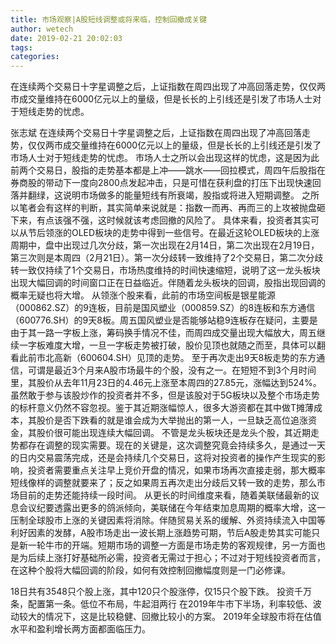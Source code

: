 ```yaml
---
title: 市场观察|A股短线调整或将来临，控制回撤成关键
author: wetech
date: 2019-02-21 20:02:03
tags: 
categories: 
---
```

在连续两个交易日十字星调整之后，上证指数在周四出现了冲高回落走势，仅仅两市成交量维持在6000亿元以上的量级，但是长长的上引线还是引发了市场人士对于短线走势的忧虑。
<!-- more -->
张志斌
在连续两个交易日十字星调整之后，上证指数在周四出现了冲高回落走势，仅仅两市成交量维持在6000亿元以上的量级，但是长长的上引线还是引发了市场人士对于短线走势的忧虑。
市场人士之所以会出现这样的忧虑，这是因为此前两个交易日，股指的走势基本都是上冲——跳水——回拉模式，周四午后股指在券商股的带动下一度向2800点发起冲击，只是可惜在获利盘的打压下出现快速回落并翻绿，这说明市场做多的能量短线有所衰竭，股指或将进入短期调整。
之所以笔者会有这样的判断，其实简单来说就是：指数一而再、再而三的上攻被抛盘砸下来，有点该强不强，这时候就该考虑回撤的风险了。
具体来看，投资者其实可以从节后领涨的OLED板块的走势中得到一些信号。在最近这轮OLED板块的上涨周期中，盘中出现过几次分歧，第一次出现在2月14日，第二次出现在2月19日，第三次则是本周四（2月21日）。第一次分歧转一致维持了2个交易日，第二次分歧转一致仅持续了1个交易日，市场热度维持的时间快速缩短，说明了这一龙头板块出现大幅回调的时间窗口正在日益临近。伴随着龙头板块的回调，股指出现回调的概率无疑也将大增。
从领涨个股来看，此前的市场空间板是银星能源（000862.SZ）的9连板，目前是国风塑业（000859.SZ）的8连板和东方通信（600776.SH）的9天8板。周五国风塑业是否能够站稳9连板存在疑问，主要是由于其一路一字板上涨，筹码换手情况不佳，而周四成交量出现大幅放大，周五继续一字板难度大增，一旦一字板走势被打破，股价见顶也就随之而至，具体可以翻看此前市北高新（600604.SH）见顶的走势。
至于再次走出9天8板走势的东方通信，可谓是最近3个月来A股市场最牛的个股，没有之一。在短短不到3个月时间里，其股价从去年11月23日的4.46元上涨至本周四的27.85元，涨幅达到524%。虽然敢于参与该股炒作的投资者并不多，但是该股对于5G板块以及整个市场走势的标杆意义仍然不容忽视。鉴于其近期涨幅惊人，很多大游资都在其中做T摊薄成本，其股价是否下跌看的就是谁会成为大举抛出的第一人，一旦缺乏高位追涨资金，其股价很可能出现连续大幅回调。
不管是龙头板块还是龙头个股，其近期走势都存在调整的现实需要。现在的关键是，这次调整究竟会持续多久，是通过一天的日内交易震荡完成，还是会持续几个交易日，这将对投资者的操作产生现实的影响，投资者需要重点关注早上竞价开盘的情况，如果市场再次直接走弱，那大概率短线像样的调整就要来了；反之如果周五再次走出分歧后又转一致的走势，那么市场目前的走势还能持续一段时间。
从更长的时间维度来看，随着美联储最新的议息会议纪要透露出更多的鸽派倾向，美联储在今年结束加息周期的概率大增，这一压制全球股市上涨的关键因素将消除。伴随贸易关系的缓解、外资持续流入中国等利好因素的发酵，A股市场走出一波长期上涨趋势可期，节后A股走势其实可能只是新一轮牛市的开端。短期市场的调整一方面是市场走势的客观规律，另一方面也是为后续上涨打好基础所必需，投资者无需过于担心；不过对于短线投资者而言，在这种个股将大幅回调的阶段，如何有效控制回撤幅度则是一门必修课。
 
 
18日共有3548只个股上涨，其中120只个股涨停，仅15只个股下跌。
投资千万条，配置第一条。低位不布局，牛起泪两行
在2019年牛市下半场，利率较低、波动较大的情况下，这是比较稳健、回撤比较小的方案。
2019年全球股市将在估值水平和盈利增长两方面都面临压力。
